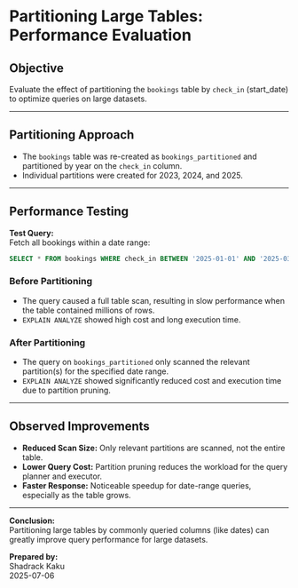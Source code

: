# Partitioning Large Tables: Performance Evaluation

## Objective

Evaluate the effect of partitioning the `bookings` table by `check_in` (start_date) to optimize queries on large datasets.

---

## Partitioning Approach

- The `bookings` table was re-created as `bookings_partitioned` and partitioned by year on the `check_in` column.
- Individual partitions were created for 2023, 2024, and 2025.

---

## Performance Testing

**Test Query:**  
Fetch all bookings within a date range:
```sql
SELECT * FROM bookings WHERE check_in BETWEEN '2025-01-01' AND '2025-03-31';
```

### Before Partitioning

- The query caused a full table scan, resulting in slow performance when the table contained millions of rows.
- `EXPLAIN ANALYZE` showed high cost and long execution time.

### After Partitioning

- The query on `bookings_partitioned` only scanned the relevant partition(s) for the specified date range.
- `EXPLAIN ANALYZE` showed significantly reduced cost and execution time due to partition pruning.

---

## Observed Improvements

- **Reduced Scan Size:** Only relevant partitions are scanned, not the entire table.
- **Lower Query Cost:** Partition pruning reduces the workload for the query planner and executor.
- **Faster Response:** Noticeable speedup for date-range queries, especially as the table grows.

---

**Conclusion:**  
Partitioning large tables by commonly queried columns (like dates) can greatly improve query performance for large datasets.

**Prepared by:**  
Shadrack Kaku  
2025-07-06